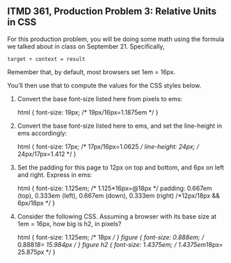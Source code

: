 ## ITMD 361, Production Problem 3: Relative Units in CSS

For this production problem, you will be doing some math using the formula we talked about in class
on September 21. Specifically,

    target ÷ context = result

Remember that, by default, most browsers set 1em = 16px.

You’ll then use that to compute the values for the CSS styles below.

1. Convert the base font-size listed here from pixels to ems:

      html {
        font-size: 19px;
		/* 19px/16px=1.1875em */
      }

2.  Convert the base font-size listed here to ems, and set the line-height in ems accordingly:

      html {
        font-size: 17px;
		/* 17px/16px=1.0625 */
        line-height: 24px;
		/* 24px/17px=1.412 */
      }

3. Set the padding for this page to 12px on top and bottom, and 6px on left and right. Express in
ems:

      html {
        font-size: 1.125em;
		/* 1.125*16px=@18px */
        padding:
		0.667em (top), 0.333em (left), 0.667em (down), 0.333em (right) /*12px/18px && 6px/18px */
      }

4. Consider the following CSS. Assuming a browser with its base size at 1em = 16px, how big is h2,
in pixels?

      html {
        font-size: 1.125em;
		/* 18px */
      }
      figure {
        font-size: 0.888em;
		/* 0.888*18=  15.984px */
      }
      figure h2 {
        font-size: 1.4375em;
		/* 1.4375em*18px=   25.875px */
      }
